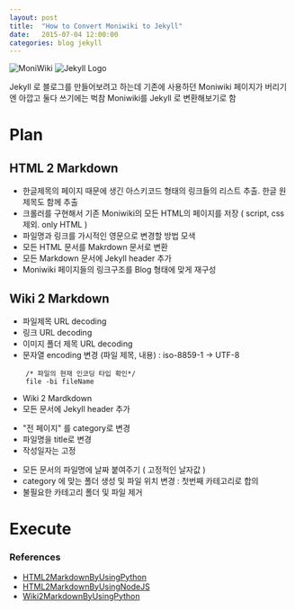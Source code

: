 ```yaml
---
layout: post
title:  "How to Convert Moniwiki to Jekyll"
date:   2015-07-04 12:00:00
categories: blog jekyll
---
```

![MoniWiki](https://encrypted-tbn3.gstatic.com/images?q=tbn:ANd9GcTBFZE9lzzo0D7abiWmVTqQn9FAGpnoTsZMQs3c-lnZlBV7HFOm) ![Jekyll Logo](http://jekyllrb.com/img/logo-2x.png 'Jekyll Logo')

Jekyll 로 블로그를 만들어보려고 하는데 기존에 사용하던 Moniwiki 페이지가 버리기엔 아깝고 둘다 쓰기에는 벅참
Moniwiki를 Jekyll 로 변환해보기로 함

<!--more-->

# Plan

## HTML 2 Markdown
 * 한글제목의 페이지 때문에 생긴 아스키코드 형태의 링크들의 리스트 추출. 한글 원제목도 함께 추출
 * 크롤러를 구현해서 기존 Moniwiki의 모든 HTML의 페이지를 저장 ( script, css 제외. only HTML )
 * 파일명과 링크를 가시적인 영문으로 변경할 방법 모색
 * 모든 HTML 문서를 Makrdown 문서로 변환
 * 모든 Markdown 문서에 Jekyll header 추가
 * Moniwiki 페이지들의 링크구조를 Blog 형태에 맞게 재구성

## Wiki 2 Markdown
 * 파일제목 URL decoding
 * 링크 URL decoding
 * 이미지 폴더 제목 URL decoding
 * 문자열 encoding 변경 (파일 제목, 내용) : iso-8859-1 -> UTF-8

```
	/* 파일의 현재 인코딩 타입 확인*/
	file -bi fileName
```

 * Wiki 2 Mardkdown
 * 모든 문서에 Jekyll header 추가
  - "전 페이지" 를 category로 변경
  - 파일명을 title로 변경
  - 작성일자는 고정
 * 모든 문서의 파일명에 날짜 붙여주기 ( 고정적인 날자값 )
 * category 에 맞는 폴더 생성 및 파일 위치 변경 : 첫번째 카테고리로 합의
 * 불필요한 카테고리 폴더 및 파일 제거

# Execute

### References
 * [HTML2MarkdownByUsingPython](https://github.com/aaronsw/html2text)
 * [HTML2MarkdownByUsingNodeJS](https://github.com/domchristie/to-markdown)
 * [Wiki2MarkdownByUsingPython](https://code.google.com/p/support-tools/wiki/WikiToMarkdownTool)